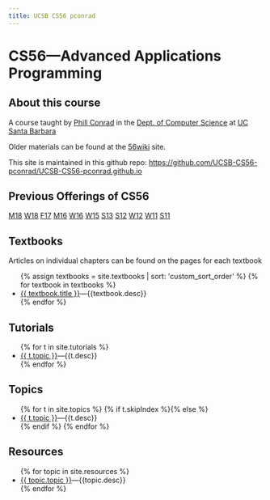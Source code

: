 ```yaml
---
title: UCSB CS56 pconrad
---
```


# CS56&mdash;Advanced Applications Programming

<div id="about" data-role="collapsible" data-collapsed="false" markdown="1">
<h2>About this course</h2>

A course taught by [Phill Conrad](http://www.cs.ucsb.edu/~pconrad)
in the [Dept. of Computer Science](http://www.cs.ucsb.edu) at
[UC Santa Barbara](http://www.ucsb.edu)

Older materials can be found at the [56wiki](https://foo.cs.ucsb.edu/56wiki) site.

This site is maintained in this github repo: <https://github.com/UCSB-CS56-pconrad/UCSB-CS56-pconrad.github.io>

</div><!-- about -->

<div id="prev-offerings" data-role="collapsible" data-collapsed="true">
<h2>Previous Offerings of CS56</h2>
<div markdown="1">

[M18](https://ucsb-cs56-m18.github.io/)  [W18](https://ucsb-cs56-w18.github.io/) [F17](https://ucsb-cs56-f17.github.io/) [M16](https://ucsb-cs56-m16.github.io/) [W16](https://foo.cs.ucsb.edu/56wiki/index.php/Main_Page) [W15](https://foo.cs.ucsb.edu/56wiki/index.php/Main_Page) [S13](http://www.cs.ucsb.edu/~pconrad/cs56/) [S12](http://www.cs.ucsb.edu/~pconrad/cs56/) [W12](http://www.cs.ucsb.edu/~pconrad/cs56/) [W11](http://www.cs.ucsb.edu/~pconrad/cs56/) [S11](http://www.cs.ucsb.edu/~pconrad/cs56/)

</div><!-- markdown -->
</div><!-- collapsible -->


<div id="textbooks" data-role="collapsible" data-collapsed="false">
  <h2>Textbooks</h2>
  <p>Articles on individual chapters can be found on the pages for each textbook</p>
    <ul>
      {% assign textbooks = site.textbooks | sort: 'custom_sort_order' %}
      {% for textbook in textbooks %}
         <li><a href="{{textbook.url}}">{{ textbook.title }}</a>&mdash;{{textbook.desc}}</li>
      {% endfor %}
    </ul>
</div>

<div id="tutorials" data-role="collapsible" data-collapsed="false">
  <h2>Tutorials</h2>
  <ul>
   {% for t in site.tutorials %}
     <li {% if t.indent %} class="indent" {% endif %} ><a href="{{t.url}}">{{ t.topic }}</a>&mdash;{{t.desc}}</li>
   {% endfor %}
  </ul>
</div>


<div id="topics" data-role="collapsible" data-collapsed="false">
  <h2>Topics</h2>
  <ul>
   {% for t in site.topics %}
      {% if t.skipIndex %}{% else %}
        <li {% if t.indent %} class="indent" {% endif %} ><a href="{{t.url}}">{{ t.topic }}</a>&mdash;{{t.desc}}</li>
      {% endif %}
   {% endfor %}
  </ul>
</div>


<div id="resources" data-role="collapsible" data-collapsed="false">
  <h2>Resources</h2>
  <ul>
   {% for topic in site.resources %}
     <li {% if topic.indent %} class="indent" {% endif %} ><a href="{{topic.url}}">{{ topic.topic }}</a>&mdash;{{topic.desc}}</li>
   {% endfor %}
  </ul>
</div>

